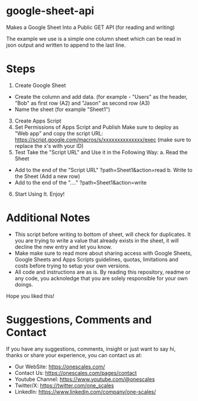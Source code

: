 # google-sheet-api
Makes a Google Sheet Into a Public GET API (for reading and writing)

The example we use is a simple one column sheet which can be read in json output and written to append to the last line.

# Steps

1. Create Google Sheet
- Create the column and add data. (for example - "Users" as the header, "Bob" as first row (A2) and "Jason" as second row (A3)
- Name the sheet (for example "Sheet1")
3. Create Apps Script
4. Set Permissions of Apps Script and Publish
Make sure to deploy as "Web app" and copy the script URL: https://script.google.com/macros/s/xxxxxxxxxxxxxx/exec (make sure to replace the x's with your ID)
5. Test
Take the "Script URL" and Use it in the Following Way:
a. Read the Sheet
- Add to the end of the "Script URL" ?path=Sheet1&action=read 
b. Write to the Sheet (Add a new row)
- Add to the end of the "...." ?path=Sheet1&action=write
6. Start Using It. Enjoy!

# Additional Notes
- This script before writing to bottom of sheet, will check for duplicates. It you are trying to write a value that already exists in the sheet, it will decline the new entry and let you know.
- Make make sure to read more about sharing access with Google Sheets, Google Sheets and Apps Scripts guidelines, quotas, limitations and costs before trying to setup your own versions.
- All code and instructions are as is. By reading this repository, readme or any code, you acknoledge that you are solely responsible for your own doings.

Hope you liked this!

# Suggestions, Comments and Contact
If you have any suggestions, comments, insight or just want to say hi, thanks or share your experience, you can contact us at:
- Our WebSite: https://onescales.com/
- Contact Us: https://onescales.com/pages/contact
- Youtube Channel: https://www.youtube.com/@onescales
- Twitter/X: https://twitter.com/one_scales
- LinkedIn: https://www.linkedin.com/company/one-scales/




